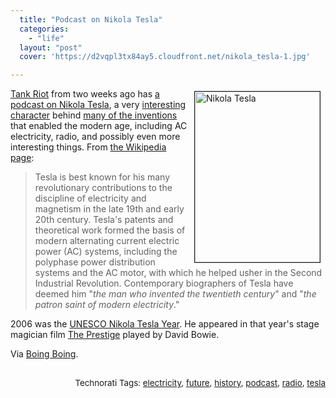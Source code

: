 ```yaml
---
  title: "Podcast on Nikola Tesla"
  categories: 
    - "life"
  layout: "post"
  cover: 'https://d2vqpl3tx84ay5.cloudfront.net/nikola_tesla-1.jpg'

---
```

<p>
<img src="https://d2vqpl3tx84ay5.cloudfront.net/nikola_tesla-1.jpg" height="273" width="200" border="1" align="right" hspace="8" vspace="4" alt="Nikola Tesla" title="Nikola Tesla" /></p><p>
<a href="http://www.tankriot.com/">Tank Riot</a> from two weeks ago has <a href="http://www.tankriot.com/2008/046/">a podcast on Nikola Tesla</a>, a very <a href="http://en.wikipedia.org/wiki/Nikola_Tesla#Personality">interesting character</a> behind <a href="http://www.opposingdigits.com/forums/viewtopic.php?t=2752">many of the inventions</a> that enabled the modern age, including AC electricity, radio, and possibly even more interesting things. From <a href="http://en.wikipedia.org/wiki/Nikola_Tesla">the Wikipedia page</a>:
</p><blockquote>
Tesla is best known for his many revolutionary contributions to the discipline of electricity and magnetism in the late 19th and early 20th century. Tesla's patents and theoretical work formed the basis of modern alternating current electric power (AC) systems, including the polyphase power distribution systems and the AC motor, with which he helped usher in the Second Industrial Revolution. Contemporary biographers of Tesla have deemed him &quot;<em>the man who invented the twentieth century</em>&quot; and &quot;<em>the patron saint of modern electricity</em>.&quot;
</blockquote><p>
2006 was the <a href="http://www.teslasociety.com/happybirthday.htm">UNESCO Nikola Tesla Year</a>. He appeared in that year's stage magician film <a href="http://en.wikipedia.org/wiki/The_Prestige_(film)">The Prestige</a> played by David Bowie.
</p><p>
Via <a href="http://www.boingboing.net/2008/02/19/tank-riot-geeky-podc.html">Boing Boing</a>.
</p><p style="text-align:right;">
<span style="font-size:10pt;">
<br />Technorati Tags: </span><span style="font-size:10pt;"><a href="http://www.technorati.com/tag/electricity">electricity</a></span><span style="font-size:10pt;">, </span><span style="font-size:10pt;"><a href="http://www.technorati.com/tag/future">future</a></span><span style="font-size:10pt;">, </span><span style="font-size:10pt;"><a href="http://www.technorati.com/tag/history">history</a></span><span style="font-size:10pt;">, </span><span style="font-size:10pt;"><a href="http://www.technorati.com/tag/podcast">podcast</a></span><span style="font-size:10pt;">, </span><span style="font-size:10pt;"><a href="http://www.technorati.com/tag/radio">radio</a></span><span style="font-size:10pt;">, </span><span style="font-size:10pt;"><a href="http://www.technorati.com/tag/tesla">tesla</a></span>
</p>
